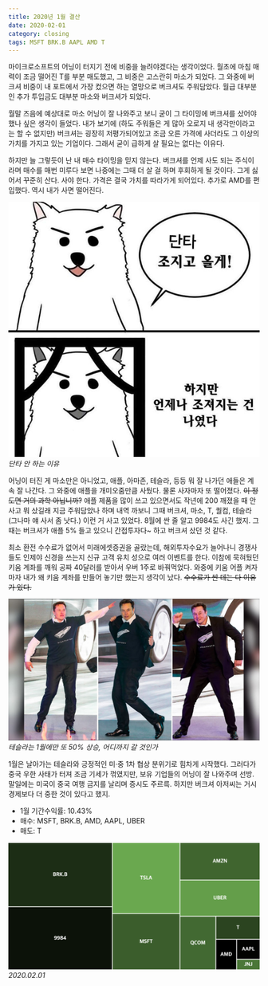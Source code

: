```yaml
---
title: 2020년 1월 결산
date: 2020-02-01
category: closing
tags: MSFT BRK.B AAPL AMD T
---
```


마이크로소프트의 어닝이 터지기 전에 비중을 늘려야겠다는 생각이었다. 월초에 마침 매력이 조금 떨어진 T를 부분 매도했고, 그 비중은 고스란히 마소가 되었다. 그 와중에 버크셔 비중이 내 포트에서 가장 컸으면 하는 열망으로 버크셔도 주워담았다. 월급 대부분인 추가 투입금도 대부분 마소와 버크셔가 되었다.

월말 즈음에 예상대로 마소 어닝이 잘 나와주고 보니 굳이 그 타이밍에 버크셔를 샀어야 했나 싶은 생각이 들었다. 내가 보기에 (하도 주워들은 게 많아 오로지 내 생각만이라고는 할 수 없지만) 버크셔는 굉장히 저평가되어있고 조금 오른 가격에 사더라도 그 이상의 가치를 가지고 있는 기업이다. 그래서 굳이 급하게 살 필요는 없다는 이유다.

하지만 늘 그렇듯이 난 내 매수 타이밍을 믿지 않는다. 버크셔를 언제 사도 되는 주식이라며 매수를 매번 미루다 보면 나중에는 그때 더 살 걸 하며 후회하게 될 것이다. 그게 싫어서 꾸준히 산다. 사야 한다. 가격은 결국 가치를 따라가게 되어있다. 추가로 AMD를 편입했다. 역시 내가 사면 떨어진다.

![img](/assets/img/posts/2020-02-01-closing_jan/short-term.png)
*단타 안 하는 이유*

어닝이 터진 게 마소만은 아니었고, 애플, 아마존, 테슬라, 등등 뭐 잘 나가던 애들은 계속 잘 나간다. 그 와중에 애플을 개미오줌만큼 사뒀다. 물론 사자마자 또 떨어졌다. ~~이 정도면 거의 과학 아닙니까?~~ 애플 제품을 많이 쓰고 있으면서도 작년에 200 깨졌을 때 안 사고 뭐 샀길래 지금 주워담았나 하며 내역 까보니 그때 버크셔, 마소, T, 퀄컴, 테슬라(그나마 얘 사서 좀 낫다.) 이런 거 사고 있었다. 8월에 싼 줄 알고 9984도 사긴 했지. 그때는 버크셔가 애플 5% 들고 있으니 간접투자다~ 하고 버크셔 샀던 것 같다.

최소 환전 수수료가 없어서 미래에셋증권을 골랐는데, 해외투자수요가 늘어나니 경쟁사들도 인제야 신경을 쓰는지 신규 고객 유치 성으로 여러 이벤트를 한다. 이참에 묵혀뒀던 키움 계좌를 깨워 공짜 40달러를 받아서 우버 1주로 바꿔먹었다. 와중에 키움 어플 켜자마자 내가 왜 키움 계좌를 만들어 놓기만 했는지 생각이 났다. ~~수수료가 싼 데는 다 이유가 있다.~~

![img](/assets/img/posts/2020-02-01-closing_jan/elon_dance.png)
*테슬라는 1월에만 또 50% 상승, 어디까지 갈 것인가*

1월은 날아가는 테슬라와 긍정적인 미·중 1차 협상 분위기로 힘차게 시작했다. 그러다가 중국 우한 사태가 터져 조금 기세가 꺾였지만, 보유 기업들의 어닝이 잘 나와주며 선방. 말일에는 미국이 중국 여행 금지를 날리며 증시도 주르륵. 하지만 버크셔 아저씨는 거시경제보다 더 중한 것이 있다고 했지.

- 1월 기간수익률: 10.43%
- 매수: MSFT, BRK.B, AMD, AAPL, UBER
- 매도: T

![img](/assets/img/posts/2020-02-01-closing_jan/202001.png)
*2020.02.01*
